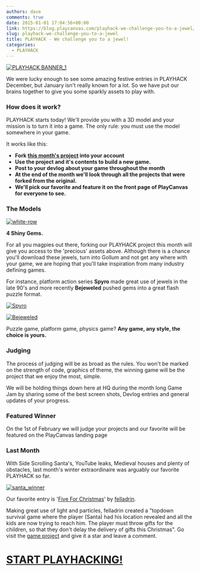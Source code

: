 ```yaml
---
authors: dave
comments: true
date: 2015-01-01 17:04:56+00:00
link: https://blog.playcanvas.com/playhack-we-challenge-you-to-a-jewel/
slug: playhack-we-challenge-you-to-a-jewel
title: PLAYHACK - We challenge you to a jewel!
categories:
  - PLAYHACK
---
```


[![PLAYHACK BANNER_1](/img/PLAYHACK-BANNER_1.jpg)](/img/PLAYHACK-BANNER_1.jpg)

We were lucky enough to see some amazing festive entries in PLAYHACK December, but January isn't really known for a lot. So we have put our brains together to give you some sparkly assets to play with.

### How does it work?

PLAYHACK starts today! We'll provide you with a 3D model and your mission is to turn it into a game. The only rule: you must use the model somewhere in your game.

It works like this:

- **Fork [this month's project](https://playcanvas.com/project/335156/overview/playhack-jan-15) into your account**
- **Use the project and it's contents to build a new game.**
- **Post to your devlog about your game throughout the month**
- **At the end of the month we'll look through all the projects that were forked from the original.**
- **We'll pick our favorite and feature it on the front page of PlayCanvas for everyone to see.**

### The Models

[![white-row](/img/white-row.jpg)](/img/white-row.jpg)

**4 Shiny Gems.**

For all you magpies out there, forking our PLAYHACK project this month will give you access to the 'precious' assets above. Although there is a chance you'll download these jewels, turn into Gollum and not get any where with your game, we are hoping that you'll take inspiration from many industry defining games.

For instance, platform action series **Spyro** made great use of jewels in the late 90's and more recently **Bejeweled** pushed gems into a great flash puzzle format.

[![Spyro](/img/spyro.jpg)](/img/spyro.jpg)

[![Bejeweled](/img/bejeweled.jpg)](/img/bejeweled.jpg)

Puzzle game, platform game, physics game? **Any game, any style, the choice is yours.**

### Judging

The process of judging will be as broad as the rules. You won't be marked on the strength of code, graphics of theme, the winning game will be the project that we enjoy the most, simple.

We will be holding things down here at HQ during the month long Game Jam by sharing some of the best screen shots, Devlog entries and general updates of your progress.

### Featured Winner

On the 1st of February we will judge your projects and our favorite will be featured on the PlayCanvas landing page

### Last Month

With Side Scrolling Santa's, YouTube leaks, Medieval houses and plenty of obstacles, last month's winter extraordinaire was arguably our favorite PLAYHACK so far.

[![santa_winner](/img/santa_winner.jpg)](/img/santa_winner.jpg)

Our favorite entry is '[Five For Christmas](https://playcanv.as/p/dqK3gI4D/)' by [felladrin](https://playcanvas.com/user/felladrin).

Making great use of light and particles, felladrin created a "topdown survival game where the player (Santa) had his location revealed and all the kids are now trying to reach him. The player must throw gifts for the children, so that they don't delay the delivery of gifts this Christmas". Go visit the [game project](https://playcanvas.com/project/334394/overview/playhackdec14) and give it a star and leave a comment.

# **[START PLAYHACKING!](https://playcanvas.com/project/335156/overview/playhack-jan-15)**
